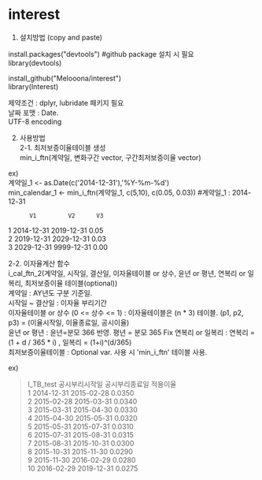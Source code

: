 # interest


1. 설치방법 (copy and paste)

install.packages("devtools") #github package 설치 시 필요  
library(devtools)
 
install_github("Melooona/interest")   
library(Interest)  
  
제약조건 :  dplyr, lubridate 패키지 필요  
날짜 포맷 : Date.  
UTF-8 encoding  


2. 사용방법  
2-1. 최저보증이율테이블 생성  
min_i_ftn(계약일, 변화구간 vector, 구간최저보증이율 vector)  

ex)  
계약일_1 <- as.Date(c('2014-12-31'),'%Y-%m-%d')  
min_calendar_1 <- min_i_ftn(계약일_1, c(5,10), c(0.05, 0.03))  #계약일_1 : 2014-12-31

          V1         V2      V3  
1 2014-12-31   2019-12-31   0.05  
2 2019-12-31   2029-12-31   0.03  
3 2029-12-31   9999-12-31   0.00  



2-2. 이자율계산 함수  
i_cal_ftn_2(계약일, 시작일, 결산일, 이자율테이블 or 상수, 윤년 or 평년, 연복리 or 일복리, 최저보증이율 테이블(optional))  
  계약일 : AY년도 구분 기준일.  
  시작일 ~ 결산일 :  이자율 부리기간  
  이자율테이블 or 상수 (0 <= 상수 <= 1) : 이자율테이블은 (n * 3) 테이블. (p1, p2, p3) = (이율시작일, 이율종료일, 공시이율)  
  윤년 or 평년 : 윤년=분모 366 반영. 평년 = 분모 365 Fix
  연복리 or 일복리 : 연복리 = (1 + d / 365 * i) ,  일복리 = (1+i)^(d/365)  
  최저보증이율테이블 : Optional var. 사용 시 'min_i_ftn' 테이블 사용.

ex)
> I_TB_test
   공시부리시작일 공시부리종료일 적용이율  
1      2014-12-31     2015-02-28   0.0350  
2      2015-02-28     2015-03-31   0.0340  
3      2015-03-31     2015-04-30   0.0330  
4      2015-04-30     2015-05-31   0.0320  
5      2015-05-31     2015-07-31   0.0310  
6      2015-07-31     2015-08-31   0.0315  
7      2015-08-31     2015-10-31   0.0300  
8      2015-10-31     2015-11-30   0.0290  
9      2015-11-30     2016-02-29   0.0280  
10     2016-02-29     2019-12-31   0.0275  
  


